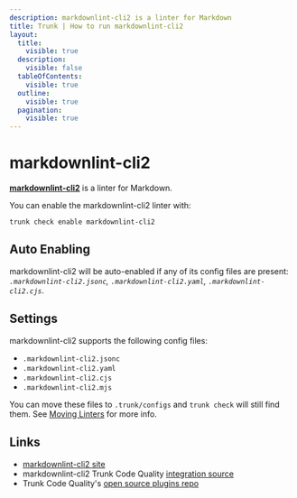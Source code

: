```yaml
---
description: markdownlint-cli2 is a linter for Markdown
title: Trunk | How to run markdownlint-cli2
layout:
  title:
    visible: true
  description:
    visible: false
  tableOfContents:
    visible: true
  outline:
    visible: true
  pagination:
    visible: true
---
```


# markdownlint-cli2

[**markdownlint-cli2**](https://github.com/DavidAnson/markdownlint-cli2) is a linter for Markdown.

You can enable the markdownlint-cli2 linter with:

```shell
trunk check enable markdownlint-cli2
```

## Auto Enabling

markdownlint-cli2 will be auto-enabled if any of its config files are present: *`.markdownlint-cli2.jsonc`, `.markdownlint-cli2.yaml`, `.markdownlint-cli2.cjs`*.

## Settings

markdownlint-cli2 supports the following config files:
* `.markdownlint-cli2.jsonc`
* `.markdownlint-cli2.yaml`
* `.markdownlint-cli2.cjs`
* `.markdownlint-cli2.mjs`

You can move these files to `.trunk/configs` and `trunk check` will still find them. See [Moving Linters](../configure-linters#moving-linters) for more info.




## Links

- [markdownlint-cli2 site](https://github.com/DavidAnson/markdownlint-cli2)
- markdownlint-cli2 Trunk Code Quality [integration source](https://github.com/trunk-io/plugins/tree/main/linters/markdownlint-cli2)
- Trunk Code Quality's [open source plugins repo](https://github.com/trunk-io/plugins/tree/main)
